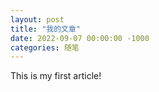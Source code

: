 ```yaml
---
layout: post
title: "我的文章"
date: 2022-09-07 00:00:00 -1000
categories: 随笔
---
```


This is my first article!
